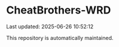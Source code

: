 # CheatBrothers-WRD

Last updated: 2025-06-26 10:52:12

This repository is automatically maintained.
